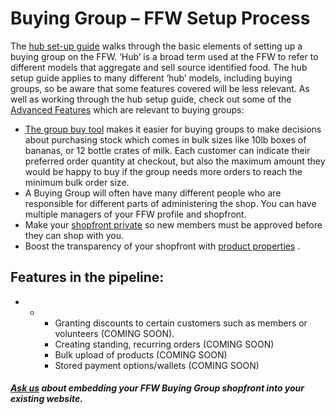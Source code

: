 # Buying Group – FFW Setup Process

The [hub set-up guide](/hubs-set-up-guide.md) walks through the basic elements of setting up a buying group on the FFW. ‘Hub’ is a broad term used at the FFW to refer to different models that aggregate and sell source identified food. The hub setup guide applies to many different ‘hub’ models, including buying groups, so be aware that some features covered will be less relevant. As well as working through the hub setup guide, check out some of the [Advanced Features](/advanced-features.md) which are relevant to buying groups:

* [The group buy tool](/group-buy.md)
  makes it easier for buying groups to make decisions about purchasing stock which comes in bulk sizes like 10lb boxes of bananas, or 12 bottle crates of milk. Each customer can indicate their preferred order quantity at checkout, but also the maximum amount they would be happy to buy if the group needs more orders to reach the minimum bulk order size.
* A Buying Group will often have many different people who are responsible for different parts of administering the shop. You can have multiple managers of your FFW profile and shopfront.
* Make your [shopfront private](/private-shopfront.md) so new members must be approved before they can shop with you.
* Boost the transparency of your shopfront with [product properties](/product-properties.md)
  .

## Features in the pipeline:

* * * Granting discounts to certain customers such as members or volunteers \(COMING SOON\).
    * Creating standing, recurring orders \(COMING SOON\)
    * Bulk upload of products \(COMING SOON\)
    * Stored payment options/wallets \(COMING SOON\)

##### [Ask us](mailto:hello@openfoodnetwork.org) about embedding your FFW Buying Group shopfront into your existing website.



